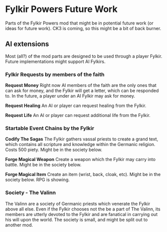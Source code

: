 # Fylkir Powers Future Work

Parts of the Fylkir Powers mod that might be in potential future work (or ideas for future work). CK3 is coming, so this might be a bit of back burner.

## AI extensions
Most (all?) of the mod parts are designed to be used through a player Fylkir. Future implementations might support AI Fylkirs.

### Fylkir Requests by members of the faith

**Request Money** Right now AI members of the faith are the only ones that can ask for money, and the Fylkir will get a letter, which can be responded to. In the future, a player under an AI Fylkir may ask for money.

**Request Healing** An AI or player can request healing from the Fylkir.

**Request Life** An AI or player can request additional life from the Fylkir.

### Startable Event Chains by the Fylkir

**Codify The Sagas** The Fylkir gathers vassal priests to create a grand text, which contains all scripture and knowledge within the Germanic religion. Costs 500 piety. Might be in the society below.

**Forge Magical Weapon** Create a weapon which the Fylkir may carry into battle. Might be in the society below.

**Forge Magical Item** Create an item (wrist, back, cloak, etc). Might be in the society below. RPG is showing.

### Society - The Valinn
The Valinn are a society of Germanic priests which venerate the Fylkir above all else. Even if the Fylkir chooses not the be a part of The Valinn, its members are utterly devoted to the Fylkir and are fanatical in carrying out his will upon the world. The society is small, and might be split out to another mod.